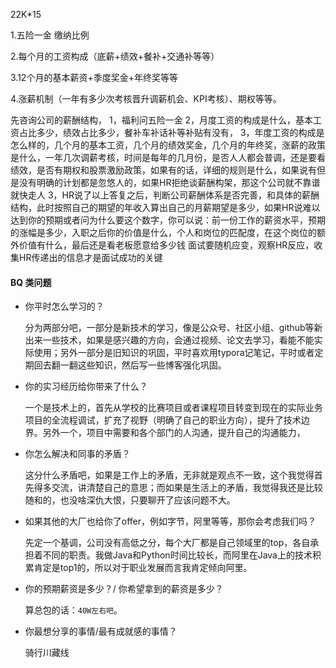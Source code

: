 22K*15

1.五险一金 缴纳比例

2.每个月的工资构成（底薪+绩效+餐补+交通补等等）

3.12个月的基本薪资+季度奖金+年终奖等等

4.涨薪机制（一年有多少次考核晋升调薪机会、KPI考核）、期权等等。





先咨询公司的薪酬结构，
1，福利问五险一金
2，月度工资的构成是什么，基本工资占比多少，绩效占比多少，餐补车补话补等补贴有没有，
3，年度工资的构成是怎么样的，几个月的基本工资，几个月的绩效奖金，几个月的年终奖，涨薪的政策是什么，一年几次调薪考核，时间是每年的几月份，是否人人都会普调，还是要看绩效，是否有期权和股票激励政策，如果有的话，详细的规则是什么，如果说有但是没有明确的计划都是忽悠人的，如果HR拒绝谈薪酬构架，那这个公司就不靠谱就快走人
3，HR说了以上答复之后，判断公司薪酬体系是否完善，和具体的薪酬结构，此时按照自己的期望的年收入算出自己的月薪期望是多少，如果HR说难以达到你的预期或者问为什么要这个数字，你可以说：前一份工作的薪资水平，预期的涨幅是多少，入职之后你的价值是什么，个人和岗位的匹配度，在这个岗位的额外价值有什么，最后还是看老板愿意给多少钱
面试要随机应变，观察HR反应，收集HR传递出的信息才是面试成功的关键





#### BQ 类问题

+   你平时怎么学习的？

    分为两部分吧，一部分是新技术的学习，像是公众号、社区小组、github等新出来一些技术，如果是感兴趣的方向，会通过视频、论文去学习，看能不能实际使用；另外一部分是旧知识的巩固，平时喜欢用typora记笔记，平时或者定期回去翻一翻这些知识，然后写一些博客强化巩固。

+   你的实习经历给你带来了什么？

    一个是技术上的，首先从学校的比赛项目或者课程项目转变到现在的实际业务项目的全流程调试，扩充了视野（明确了自己的职业方向），提升了技术边界。另外一个，项目中需要和各个部门的人沟通，提升自己的沟通能力，

+   你怎么解决和同事的矛盾？

    这分什么矛盾吧，如果是工作上的矛盾，无非就是观点不一致，这个我觉得首先得多交流，讲清楚自己的意思；而如果是生活上的矛盾，我觉得我还是比较随和的，也没啥深仇大恨，只要聊开了应该问题不大。

+   如果其他的大厂也给你了offer，例如字节，阿里等等，那你会考虑我们吗？

    先定一个基调，公司没有高低之分，每个大厂都是自己领域里的top，各自承担着不同的职责。我做Java和Python时间比较长，而阿里在Java上的技术积累肯定是top1的，所以对于职业发展而言我肯定倾向阿里。

+   你的预期薪资是多少？/ 你希望拿到的薪资是多少？

    算总包的话：`40W左右吧`。

+   你最想分享的事情/最有成就感的事情？

    骑行川藏线
